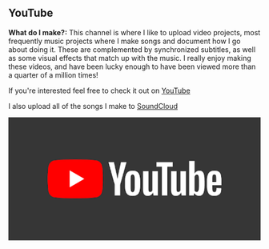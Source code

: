 ## YouTube

**What do I make?:** This channel is where I like to upload video projects, most frequently music projects where I make songs and document how I go about doing it. These are complemented by synchronized subtitles, as well as some visual effects that match up with the music. I really enjoy making these videos, and have been lucky enough to have been viewed more than a quarter of a million times! 

If you're interested feel free to check it out on [YouTube](http://www.youtube.com/c/thomasbarlow)

I also upload all of the songs I make to [SoundCloud](https://soundcloud.com/barlowtj)

<img src="images/youtube.png?raw=true" href="http://www.youtube.com/c/thomasbarlow"/>